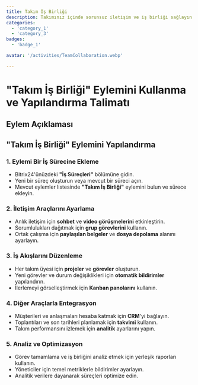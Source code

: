 ```yaml
---
title: Takım İş Birliği
description: Takımınız içinde sorunsuz iletişim ve iş birliği sağlayın.
categories: 
  - 'category_1'
  - 'category_3'
badges: 
  - 'badge_1'

avatar: '/activities/TeamCollaboration.webp'

---
```

# "Takım İş Birliği" Eylemini Kullanma ve Yapılandırma Talimatı

## Eylem Açıklaması

## **"Takım İş Birliği" Eylemini Yapılandırma**

### 1. Eylemi Bir İş Sürecine Ekleme
- Bitrix24'ünüzdeki **"İş Süreçleri"** bölümüne gidin.
- Yeni bir süreç oluşturun veya mevcut bir süreci açın.
- Mevcut eylemler listesinde **"Takım İş Birliği"** eylemini bulun ve sürece ekleyin.

### 2. İletişim Araçlarını Ayarlama
- Anlık iletişim için **sohbet** ve **video görüşmelerini** etkinleştirin.
- Sorumlulukları dağıtmak için **grup görevlerini** kullanın.
- Ortak çalışma için **paylaşılan belgeler** ve **dosya depolama** alanını ayarlayın.

### 3. İş Akışlarını Düzenleme
- Her takım üyesi için **projeler** ve **görevler** oluşturun.
- Yeni görevler ve durum değişiklikleri için **otomatik bildirimler** yapılandırın.
- İlerlemeyi görselleştirmek için **Kanban panolarını** kullanın.

### 4. Diğer Araçlarla Entegrasyon
- Müşterileri ve anlaşmaları hesaba katmak için **CRM**'yi bağlayın.
- Toplantıları ve son tarihleri planlamak için **takvimi** kullanın.
- Takım performansını izlemek için **analitik** ayarlarını yapın.

### 5. Analiz ve Optimizasyon
- Görev tamamlama ve iş birliğini analiz etmek için yerleşik raporları kullanın.
- Yöneticiler için temel metriklerle bildirimler ayarlayın.
- Analitik verilere dayanarak süreçleri optimize edin.